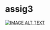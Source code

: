 ﻿# assig3
[![IMAGE ALT TEXT](http://img.youtube.com/vi/iAood77emMI/0.jpg)](http://www.youtube.com/watch?v=iAood77emMI "Video Title")
